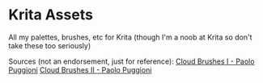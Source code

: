 # Krita Assets

All my palettes, brushes, etc for Krita (though I'm a noob at Krita so don't take these too seriously)

Sources (not an endorsement, just for reference):
[Cloud Brushes I - Paolo Puggioni](https://www.paolopuggioni.com/krita-cloud-brushes-i/)
[Cloud Brushes II - Paolo Puggioni](https://www.paolopuggioni.com/krita-cloud-brushes-part-ii/)